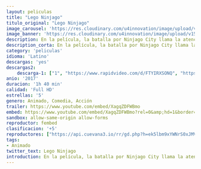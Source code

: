 ```yaml
---
layout: peliculas
title: "Lego Ninjago"
titulo_original: "Lego Ninjago"
image_carousel: 'https://res.cloudinary.com/u4innovation/image/upload/v1561427342/lego-sinjago-poster-min_xdqvhs.jpg'
image_banner: 'https://res.cloudinary.com/u4innovation/image/upload/v1561427343/lego-sinjago-banner-min_jlr9dx.jpg'
description: En la película, la batalla por Ninjago City llama la atención del joven maestro constructor Lloyd (Ninja Verde) y de sus amigos, todos ellos ninjas secretos. Dirigidos por el maestro Wu deberán derrotar al malvado guerrero Garmadon, un tipo tremedamente malvado que a su vez es padre de Lloyd.
description_corta: En la película, la batalla por Ninjago City llama la atención del joven maestro constructor Lloyd (Ninja Verde) y de sus amigos, todos ellos ninjas secretos. Dirigidos por el maestro Wu..
category: 'peliculas'
idioma: 'Latino'
descargas: 'yes'
descargas2:
    descarga-1: ["1", "https://www.rapidvideo.com/d/FTYIRXSONQ", "https://www.google.com/s2/favicons?domain=openload.co","OpenLoad","https://res.cloudinary.com/imbriitneysam/image/upload/v1541473684/mexico.png", "Latino", "Full HD"]
anio: '2017'
duracion: '1h 40 min'
calidad: 'Full HD'
estrellas: '5'
genero: Animado, Comedia, Acción
trailer: https://www.youtube.com/embed/XagqZDFWBmo
embed: https://www.youtube.com/embed/XagqZDFWBmo?rel=0&amp;hd=1&border=0&wmode=opaque&enablejsapi=1&modestbranding=1&controls=1&showinfo=1
sandbox: allow-same-origin allow-forms
reproductor: fembed
clasificacion: '+5'
reproductores: ["https://api.cuevana3.io/rr/gd.php?h=ek5lbm9xYWNrS0xJMVp5b21KREk0dFBLbjVkaHhkRGdrOG1jbnBpUnhhS1Z4NTVxYThxdnBOSFVtNlNOcWRXa3g4aWRsbjJTanVUZXlJbUFxWm1ZeVppU3FadVkyUT09"]
tags:
- Animado
twitter_text: Lego Ninjago
introduction: En la película, la batalla por Ninjago City llama la atención del joven maestro constructor Lloyd (Ninja Verde) y de sus amigos, todos ellos ninjas secretos. Dirigidos por el maestro Wu..
---
```












